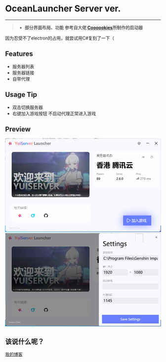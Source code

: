 
# OceanLauncher Server ver.
---------

>  + **部分界面布局、功能 参考自大佬 [Coooookies](https://github.com/Coooookies)所制作的启动器**

因为忍受不了electron的占用，就尝试用C#复刻了一下（

## Features
+ 服务器列表
+ 服务器链接
+ 自带代理

## Usage Tip
+ 双击切换服务器
+ 右键加入游戏按钮 不启动代理正常进入游戏

## Preview
![](Preview/main.png)
![](Preview/setting.png)  
## 该说什么呢？  
[我的博客](https://lxzqaq.xyz)

